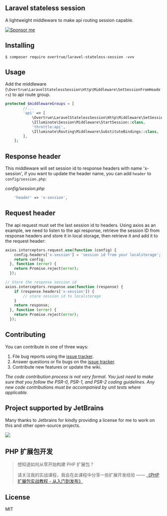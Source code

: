 Laravel stateless session
---

A lightweight middleware to make api routing session capable.

[![Sponsor me](https://github.com/overtrue/overtrue/blob/master/sponsor-me-button-s.svg?raw=true)](https://github.com/sponsors/overtrue)

## Installing

```shell
$ composer require overtrue/laravel-stateless-session -vvv
```

## Usage

Add the middleware (`\Overtrue\LaravelStatelessSession\Http\Middleware\SetSessionFromHeaders`) to api route group.

```php
protected $middlewareGroups = [
        //...
        'api' => [
            \Overtrue\LaravelStatelessSession\Http\Middleware\SetSessionFromHeaders::class,
            \Illuminate\Session\Middleware\StartSession::class,
            'throttle:api',
            \Illuminate\Routing\Middleware\SubstituteBindings::class,
        ],
    ];
```

## Response header

This middleware will set session id to response headers with name 'x-session', if you want to update the header name, you can add `header` to `config/session.php`:

*config/session.php*
```php
    'header' => 'x-session',
```

## Request header

The api request must set the last session id to headers. Using axios as an example, we need to listen to the api response, retrieve the session ID from response headers and store it in local storage, then retrieve it and add it to the request header:

```php
axios.interceptors.request.use(function (config) {
    config.headers['x-session'] = 'session id from your localstorage';
    return config;
  }, function (error) {
    return Promise.reject(error);
  });

// Store the response session id
axios.interceptors.response.use(function (response) {
    if (response.headers['x-session']) {
        // store session id to localstorage
    }
    return response;
  }, function (error) {
    return Promise.reject(error);
  });
```

## Contributing

You can contribute in one of three ways:

1. File bug reports using the [issue tracker](https://github.com/overtrue/laravel-package/issues).
2. Answer questions or fix bugs on the [issue tracker](https://github.com/overtrue/laravel-package/issues).
3. Contribute new features or update the wiki.

_The code contribution process is not very formal. You just need to make sure that you follow the PSR-0, PSR-1, and PSR-2 coding guidelines. Any new code contributions must be accompanied by unit tests where applicable._

## Project supported by JetBrains

Many thanks to Jetbrains for kindly providing a license for me to work on this and other open-source projects.

[![](https://resources.jetbrains.com/storage/products/company/brand/logos/jb_beam.svg)](https://www.jetbrains.com/?from=https://github.com/overtrue)


## PHP 扩展包开发

> 想知道如何从零开始构建 PHP 扩展包？
>
> 请关注我的实战课程，我会在此课程中分享一些扩展开发经验 —— [《PHP 扩展包实战教程 - 从入门到发布》](https://learnku.com/courses/creating-package)

## License

MIT
